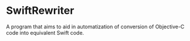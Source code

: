 # SwiftRewriter

A program that aims to aid in automatization of conversion of Objective-C code into equivalent Swift code.

